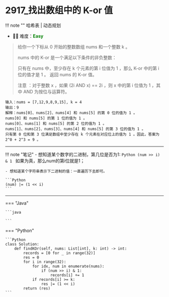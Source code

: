 # 2917_找出数组中的 K-or 值

<!-- 所有文件名必须是该题目的英文名 -->

!!! note ""
    <!-- 这里记载考察的数据结构、算法等 -->
    哈希表 | 动态规划

- 🔑🔑 难度：<span style = "color:Green; font-weight:bold">Easy</span> 

<!-- <span style = "color:gold; font-weight:bold">Medium</span> 中等 -->
<!-- <span style = "color:crisma; font-weight:bold">High</span> 困难 -->

<!-- 题目简介 -->

> 给你一个下标从 0 开始的整数数组 nums 和一个整数 k 。
>
> nums 中的 K-or 是一个满足以下条件的非负整数：
>
> 只有在 nums 中，至少存在 k 个元素的第 i 位值为 1 ，那么 K-or 中的第 i 位的值才是 1 。
> 返回 nums 的 K-or 值。
>
> 注意 ：对于整数 x ，如果 (2i AND x) == 2i ，则 x 中的第 i 位值为 1 ，其中 AND 为按位与运算符。


> 
```
输入：nums = [7,12,9,8,9,15], k = 4
输出：9
解释：nums[0]、nums[2]、nums[4] 和 nums[5] 的第 0 位的值为 1 。
nums[0] 和 nums[5] 的第 1 位的值为 1 。
nums[0]、nums[1] 和 nums[5] 的第 2 位的值为 1 。
nums[1]、nums[2]、nums[3]、nums[4] 和 nums[5] 的第 3 位的值为 1 。
只有第 0 位和第 3 位满足数组中至少存在 k 个元素在对应位上的值为 1 。因此，答案为 2^0 + 2^3 = 9 。
```

------

!!! note "笔记"
    - 想知道某个数字的二进制，第几位是否为1:
    ```Python
    (num >> i) & 1
    ```
    如果为真，那么num的第i位就是1；

    - 想知道某个字符串表示下二进制的值：一直遍历下去即可。

    ```Python
    (num) |= (1 << i)
    ```

    
-------------

=== "Java"

    ```java
    
    ```

=== "Python"

    ```Python
    class Solution:
        def findKOr(self, nums: List[int], k: int) -> int:
            records = [0 for _ in range(32)]
            res = 0
            for i in range(32):
                for idx, num in enumerate(nums):
                    if (num >> i) & 1:
                        records[i] += 1
                if records[i] >= k:
                    res |= (1 << i)
            return (res)
    ```